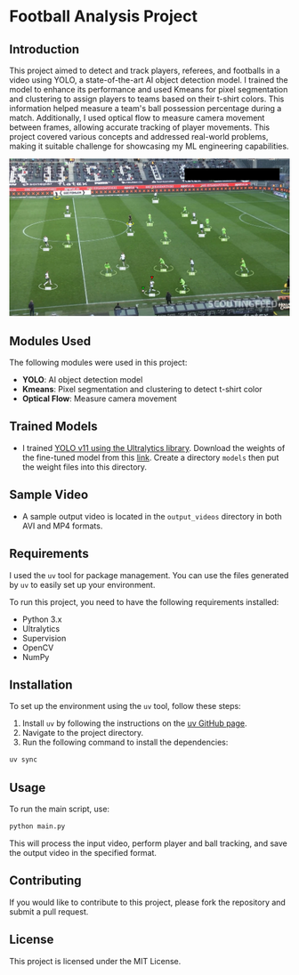 # Football Analysis Project

## Introduction
This project aimed to detect and track players, referees, and footballs in a video using YOLO, a state-of-the-art AI object detection model. I trained the model to enhance its performance and used Kmeans for pixel segmentation and clustering to assign players to teams based on their t-shirt colors. This information helped measure a team's ball possession percentage during a match. Additionally, I used optical flow to measure camera movement between frames, allowing accurate tracking of player movements. This project covered various concepts and addressed real-world problems, making it suitable challenge for showcasing my ML engineering capabilities.

![Screenshot](output_videos/sample_screenshot.png)

## Modules Used
The following modules were used in this project:
- **YOLO**: AI object detection model
- **Kmeans**: Pixel segmentation and clustering to detect t-shirt color
- **Optical Flow**: Measure camera movement

## Trained Models
- I trained [YOLO v11 using the Ultralytics library](https://github.com/ultralytics/ultralytics). Download the weights of the fine-tuned model from this [link](https://drive.google.com/drive/folders/1SAaBir136HM6TuUksIgBABp4xgmRMVos?usp=sharing). Create a directory `models` then put the weight files into this directory.

## Sample Video
- A sample output video is located in the `output_videos` directory in both AVI and MP4 formats.

## Requirements
I used the `uv` tool for package management. You can use the files generated by `uv` to easily set up your environment.

To run this project, you need to have the following requirements installed:
- Python 3.x
- Ultralytics
- Supervision
- OpenCV
- NumPy

## Installation
To set up the environment using the `uv` tool, follow these steps:
1. Install `uv` by following the instructions on the [uv GitHub page](https://github.com/astral-sh/uv).
2. Navigate to the project directory.
3. Run the following command to install the dependencies:
```bash
uv sync
```

## Usage
To run the main script, use:
```bash
python main.py
```

This will process the input video, perform player and ball tracking, and save the output video in the specified format.

## Contributing
If you would like to contribute to this project, please fork the repository and submit a pull request.

## License
This project is licensed under the MIT License.